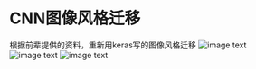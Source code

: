 # **CNN图像风格迁移**
根据前辈提供的资料，重新用keras写的图像风格迁移
![image text](https://raw.github.com/KANG99/Kang-keras-style-transfer/master/results/09.png)
![image text](https://raw.github.com/KANG99/Kang-keras-style-transfer/master/images/Macau.jpg)
![image text](https://raw.github.com/KANG99/Kang-keras-style-transfer/master/images/StarryNight.jpg)

